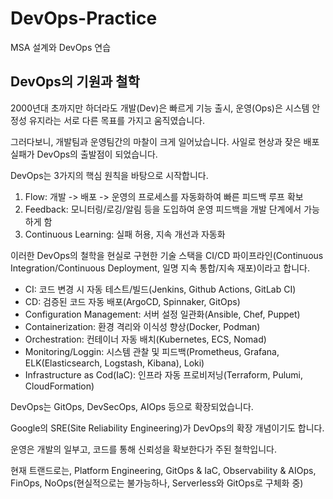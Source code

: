 # DevOps-Practice
MSA 설계와 DevOps 연습

## DevOps의 기원과 철학

2000년대 초까지만 하더라도 개발(Dev)은 빠르게 기능 출시, 운영(Ops)은 시스템 안정성 유지라는 서로 다른 목표를 가지고 움직였습니다.

그러다보니, 개발팀과 운영팀간의 마찰이 크게 일어났습니다. 사일로 현상과 잦은 배포 실패가 DevOps의 출발점이 되었습니다.

DevOps는 3가지의 핵심 원칙을 바탕으로 시작합니다.

  1. Flow: 개발 -> 배포 -> 운영의 프로세스를 자동화하여 빠른 피드백 루프 확보
  2. Feedback: 모니터링/로깅/알림 등을 도입하여 운영 피드백을 개발 단계에서 가능하게 함
  3. Continuous Learning: 실패 허용, 지속 개선과 자동화

이러한 DevOps의 철학을 현실로 구현한 기술 스택을 CI/CD 파이프라인(Continuous Integration/Continuous Deployment, 일명 지속 통합/지속 재포)이라고 합니다.

  - CI: 코드 변경 시 자동 테스트/빌드(Jenkins, Github Actions, GitLab CI)
  - CD: 검증된 코드 자동 배포(ArgoCD, Spinnaker, GitOps)
  - Configuration Management: 서버 설정 일관화(Ansible, Chef, Puppet)
  - Containerization: 환경 격리와 이식성 향상(Docker, Podman)
  - Orchestration: 컨테이너 자동 배치(Kubernetes, ECS, Nomad)
  - Monitoring/Loggin: 시스템 관찰 및 피드백(Prometheus, Grafana, ELK(Elasticsearch, Logstash, Kibana), Loki)
  - Infrastructure as Cod(IaC): 인프라 자동 프로비저닝(Terraform, Pulumi, CloudFormation)

DevOps는 GitOps, DevSecOps, AIOps 등으로 확장되었습니다.

Google의 SRE(Site Reliability Engineering)가 DevOps의 확장 개념이기도 합니다.

운영은 개발의 일부고, 코드를 통해 신뢰성을 확보한다가 주된 철학입니다.

현재 트랜드로는, Platform Engineering, GitOps & IaC, Observability & AIOps, FinOps, NoOps(현실적으로는 불가능하나, Serverless와 GitOps로 구체화 중)
